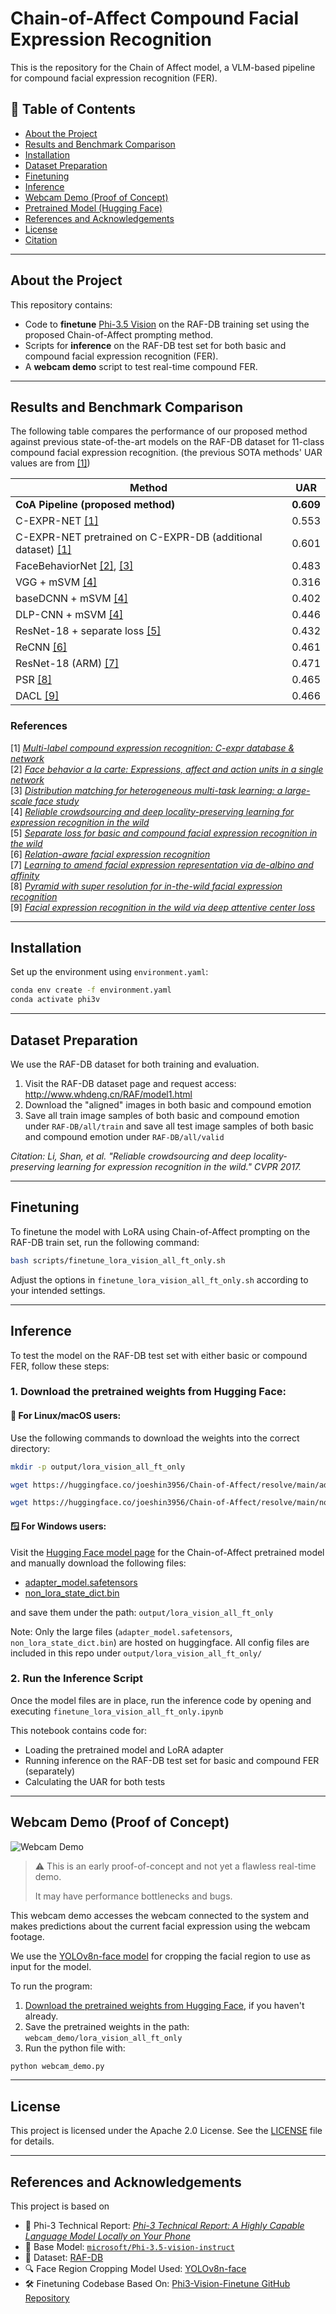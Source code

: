 # Chain-of-Affect Compound Facial Expression Recognition
This is the repository for the Chain of Affect model, a VLM-based pipeline for compound facial expression recognition (FER).

## 📑 Table of Contents
- [About the Project](#about-the-project)
- [Results and Benchmark Comparison](#results-and-benchmark-comparison)
- [Installation](#installation)
- [Dataset Preparation](#dataset-preparation)
- [Finetuning](#finetuning)
- [Inference](#inference)
- [Webcam Demo (Proof of Concept)](#webcam-demo-proof-of-concept)
- [Pretrained Model (Hugging Face)](#pretrained-model-hugging-face)
- [References and Acknowledgements](#references-and-acknowledgements)
- [License](#license)
- [Citation](#citation)

---

## About the Project

<!--
This repository accompanies the paper:

> **Chain-of-Affect: Compound Facial Expression Recognition through Sequential Vision Language Model Prompting for Interactive Robots**  
> (Submitted to EAAI 202X)
-->

This repository contains:
- Code to **finetune** [Phi-3.5 Vision](https://huggingface.co/microsoft/Phi-3.5-vision-instruct) on the RAF-DB training set using the proposed Chain-of-Affect prompting method.
- Scripts for **inference** on the RAF-DB test set for both basic and compound facial expression recognition (FER).
- A **webcam demo** script to test real-time compound FER.

---

## Results and Benchmark Comparison

The following table compares the performance of our proposed method against previous state-of-the-art models on the RAF-DB dataset for 11-class compound facial expression recognition. (the previous SOTA methods' UAR values are from [[1]](#ref1))

| Method | UAR |
|--------|-----|
| **CoA Pipeline (proposed method)** | **0.609** |
| C-EXPR-NET [[1]](#ref1) | 0.553 |
| C-EXPR-NET pretrained on C-EXPR-DB (additional dataset) [[1]](#ref1) | 0.601 |
| FaceBehaviorNet [[2]](#ref2), [[3]](#ref3) | 0.483 |
| VGG + mSVM [[4]](#ref4) | 0.316 |
| baseDCNN + mSVM [[4]](#ref4) | 0.402 |
| DLP-CNN + mSVM [[4]](#ref4) | 0.446 |
| ResNet-18 + separate loss [[5]](#ref5) | 0.432 |
| ReCNN [[6]](#ref6) | 0.461 |
| ResNet-18 (ARM) [[7]](#ref7) | 0.471 |
| PSR [[8]](#ref8) | 0.465 |
| DACL [[9]](#ref9) | 0.466 |

### References

<a name="ref1">[1]</a> [_Multi-label compound expression recognition: C-expr database & network_](https://openaccess.thecvf.com/content/CVPR2023/html/Kollias_Multi-Label_Compound_Expression_Recognition_C-EXPR_Database__Network_CVPR_2023_paper.html)  
<a name="ref2">[2]</a> [_Face behavior a la carte: Expressions, affect and action units in a single network_](https://arxiv.org/abs/1910.11111)  
<a name="ref3">[3]</a> [_Distribution matching for heterogeneous multi-task learning: a large-scale face study_](https://arxiv.org/abs/2105.03790)  
<a name="ref4">[4]</a> [_Reliable crowdsourcing and deep locality-preserving learning for expression recognition in the wild_](https://openaccess.thecvf.com/content_cvpr_2017/html/Li_Reliable_Crowdsourcing_and_CVPR_2017_paper.html)  
<a name="ref5">[5]</a> [_Separate loss for basic and compound facial expression recognition in the wild_](https://proceedings.mlr.press/v101/li19b.html)  
<a name="ref6">[6]</a> [_Relation-aware facial expression recognition_](https://ieeexplore.ieee.org/abstract/document/9496600)  
<a name="ref7">[7]</a> [_Learning to amend facial expression representation via de-albino and affinity_](https://arxiv.org/abs/2103.10189)  
<a name="ref8">[8]</a> [_Pyramid with super resolution for in-the-wild facial expression recognition_](https://ieeexplore.ieee.org/abstract/document/9143068)  
<a name="ref9">[9]</a> [_Facial expression recognition in the wild via deep attentive center loss_](https://openaccess.thecvf.com/content/WACV2021/html/Farzaneh_Facial_Expression_Recognition_in_the_Wild_via_Deep_Attentive_Center_WACV_2021_paper.html)

---

## Installation

Set up the environment using `environment.yaml`:

```bash
conda env create -f environment.yaml
conda activate phi3v
```

---

## Dataset Preparation

We use the RAF-DB dataset for both training and evaluation.
1. Visit the RAF-DB dataset page and request access:
http://www.whdeng.cn/RAF/model1.html
2. Download the "aligned" images in both basic and compound emotion
3. Save all train image samples of both basic and compound emotion under ```RAF-DB/all/train``` and save all test image samples of both basic and compound emotion under ```RAF-DB/all/valid```

_Citation: Li, Shan, et al. "Reliable crowdsourcing and deep locality-preserving learning for expression recognition in the wild." CVPR 2017._

---

## Finetuning

To finetune the model with LoRA using Chain-of-Affect prompting on the RAF-DB train set, run the following command:

```bash
bash scripts/finetune_lora_vision_all_ft_only.sh
```

Adjust the options in ```finetune_lora_vision_all_ft_only.sh``` according to your intended settings.

---

## Inference

To test the model on the RAF-DB test set with either basic or compound FER, follow these steps:
### 1. Download the pretrained weights from Hugging Face:

#### 🐧 For Linux/macOS users:

Use the following commands to download the weights into the correct directory:

```bash
mkdir -p output/lora_vision_all_ft_only

wget https://huggingface.co/joeshin3956/Chain-of-Affect/resolve/main/adapter_model.safetensors -O output/lora_vision_all_ft_only/adapter_model.safetensors

wget https://huggingface.co/joeshin3956/Chain-of-Affect/resolve/main/non_lora_state_dict.bin -O output/lora_vision_all_ft_only/non_lora_state_dict.bin
```

#### 🪟 For Windows users:

Visit the [Hugging Face model page](https://huggingface.co/joeshin3956/Chain-of-Affect/tree/main) for the Chain-of-Affect pretrained model and manually download the following files:
- [adapter_model.safetensors](https://huggingface.co/joeshin3956/Chain-of-Affect/resolve/main/adapter_model.safetensors)
- [non_lora_state_dict.bin](https://huggingface.co/joeshin3956/Chain-of-Affect/resolve/main/non_lora_state_dict.bin)

and save them under the path: ```output/lora_vision_all_ft_only```

Note: Only the large files (```adapter_model.safetensors```, ```non_lora_state_dict.bin```) are hosted on huggingface. All config files are included in this repo under ```output/lora_vision_all_ft_only/```

### 2. Run the Inference Script

Once the model files are in place, run the inference code by opening and executing ```finetune_lora_vision_all_ft_only.ipynb```

This notebook contains code for:
- Loading the pretrained model and LoRA adapter
- Running inference on the RAF-DB test set for basic and compound FER (separately)
- Calculating the UAR for both tests

---

## Webcam Demo (Proof of Concept)

![Webcam Demo](assets/output_compounfer_edit.gif)

> ⚠️ This is an early proof-of-concept and not yet a flawless real-time demo.
>
> It may have performance bottlenecks and bugs.

This webcam demo accesses the webcam connected to the system and makes predictions about the current facial expression using the webcam footage.

We use the [YOLOv8n-face model](https://github.com/akanametov/yolo-face) for cropping the facial region to use as input for the model.

To run the program:
1. [Download the pretrained weights from Hugging Face](#1-download-the-pretrained-weights-from-hugging-face), if you haven't already.
2. Save the pretrained weights in the path: ```webcam_demo/lora_vision_all_ft_only```
3. Run the python file with:
  ```bash
  python webcam_demo.py
  ```

---

## License
This project is licensed under the Apache 2.0 License. See the [LICENSE](LICENSE) file for details.
<!--
---

## Citation
If you use this work in your research, please consider citing:
```bibtex
@misc{chainofaffect202X,
  title={Chain-of-Affect: Compound Facial Expression Recognition through Sequential Vision Language Model Prompting for Interactive Robots},
  author={Your Name},
  year={202X},
  note={Submitted to EAAI},
  url={https://github.com/Joe-Shin/Chain-of-Affect_Compound-FER}
}
```
-->
---

## References and Acknowledgements
This project is based on
- 📄 Phi-3 Technical Report: [_Phi-3 Technical Report: A Highly Capable Language Model Locally on Your Phone_](https://arxiv.org/abs/2404.14219)
- 🤗 Base Model: [```microsoft/Phi-3.5-vision-instruct```](https://huggingface.co/microsoft/Phi-3.5-vision-instruct)
- 🔬 Dataset: [RAF-DB](http://www.whdeng.cn/RAF/model1.html)
- 🔍 Face Region Cropping Model Used: [YOLOv8n-face](https://github.com/akanametov/yolo-face)
- 🛠️ Finetuning Codebase Based On: [Phi3-Vision-Finetune GitHub Repository](https://github.com/2U1/Phi3-Vision-Finetune/tree/main)

